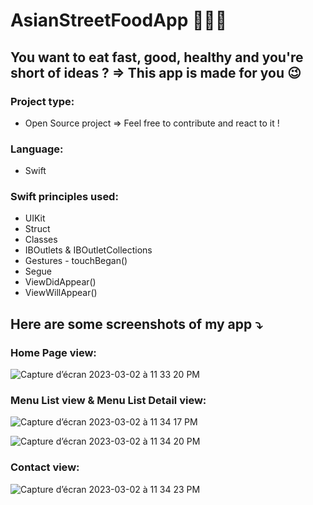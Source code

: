 #  AsianStreetFoodApp 🥢🍙🍤

## You want to eat fast, good, healthy and you're short of ideas ? => This app is made for you 😉

### Project type:
- Open Source project => Feel free to contribute and react to it !

### Language:
- Swift

### Swift principles used:
- UIKit
- Struct
- Classes
- IBOutlets & IBOutletCollections
- Gestures - touchBegan()
- Segue
- ViewDidAppear()
- ViewWillAppear()

## Here are some screenshots of my app ⤵️

### Home Page view:

![Capture d’écran 2023-03-02 à 11 33 20 PM](https://user-images.githubusercontent.com/61510923/222575312-a55d41a1-23e7-4a9f-9746-61d14db964ae.png)

### Menu List view & Menu List Detail view:

![Capture d’écran 2023-03-02 à 11 34 17 PM](https://user-images.githubusercontent.com/61510923/222575348-f77c7b01-6274-4725-beb6-30e87fc46e00.png)

![Capture d’écran 2023-03-02 à 11 34 20 PM](https://user-images.githubusercontent.com/61510923/222575358-efb22211-b741-4adb-9aba-a26a2dc294d6.png)

### Contact view:

![Capture d’écran 2023-03-02 à 11 34 23 PM](https://user-images.githubusercontent.com/61510923/222575394-a3b6ab4e-7e2f-4bb5-a2e2-d49ca6d72439.png)
